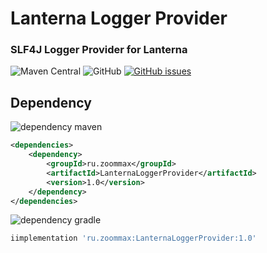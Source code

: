 # Lanterna Logger Provider
### SLF4J Logger Provider for Lanterna

![Maven Central](https://img.shields.io/maven-central/v/ru.zoommax/LanternaLoggerProvider?style=plastic)
![GitHub](https://img.shields.io/github/license/ZooMMaX/LanternaLoggerProvider?style=plastic)
[![GitHub issues](https://img.shields.io/github/issues/ZooMMaX/bitcoin-rpc-client?style=plastic)](https://github.com/ZooMMaX/LanternaLoggerProvider/issues)



## Dependency

![dependency maven](https://img.shields.io/badge/DEPENDENCY-Maven-C71A36?style=plastic&logo=apachemaven)
```xml
<dependencies>
    <dependency>
        <groupId>ru.zoommax</groupId>
        <artifactId>LanternaLoggerProvider</artifactId>
        <version>1.0</version>
    </dependency>
</dependencies>
```

![dependency gradle](https://img.shields.io/badge/DEPENDENCY-Gradle-02303A?style=plastic&logo=gradle)
```groovy
iimplementation 'ru.zoommax:LanternaLoggerProvider:1.0'
```